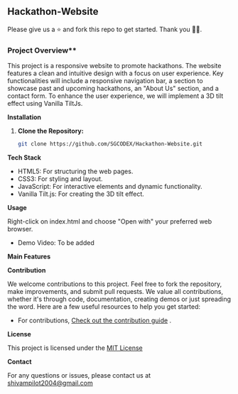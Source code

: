 ## Hackathon-Website
Please give us a ⭐ and fork this repo to get started. Thank you 🙌🙌.

### Project Overview**

This project is a responsive website to promote hackathons. The website features a clean and intuitive design with a focus on user experience. Key functionalities will include a responsive navigation bar, a section to showcase past and upcoming hackathons, an "About Us" section, and a contact form. To enhance the user experience, we will implement a 3D tilt effect using Vanilla TiltJs.

**Installation**

1.  **Clone the Repository:**
    ```bash
    git clone https://github.com/SGCODEX/Hackathon-Website.git
    ```

**Tech Stack**

- HTML5: For structuring the web pages.   
- CSS3: For styling and layout.   
- JavaScript: For interactive elements and dynamic functionality.
- Vanilla Tilt.js: For creating the 3D tilt effect.

**Usage**

Right-click on index.html and choose "Open with" your preferred web browser.

- Demo Video: To be added

**Main Features**

**Contribution**

We welcome contributions to this project. Feel free to fork the repository, make improvements, and submit pull requests.
We value all contributions, whether it's through code, documentation, creating demos or just spreading the word.
Here are a few useful resources to help you get started:
- For contributions, [Check out the contribution guide](https://github.com/SGCODEX/Hackathon-Website/blob/main/CONTRIBUTING.md) .

**License**

This project is licensed under the [MIT License](https://github.com/SGCODEX/Hackathon-Website/blob/main/LICENSE)

**Contact**

For any questions or issues, please contact us at shivampilot2004@gmail.com
